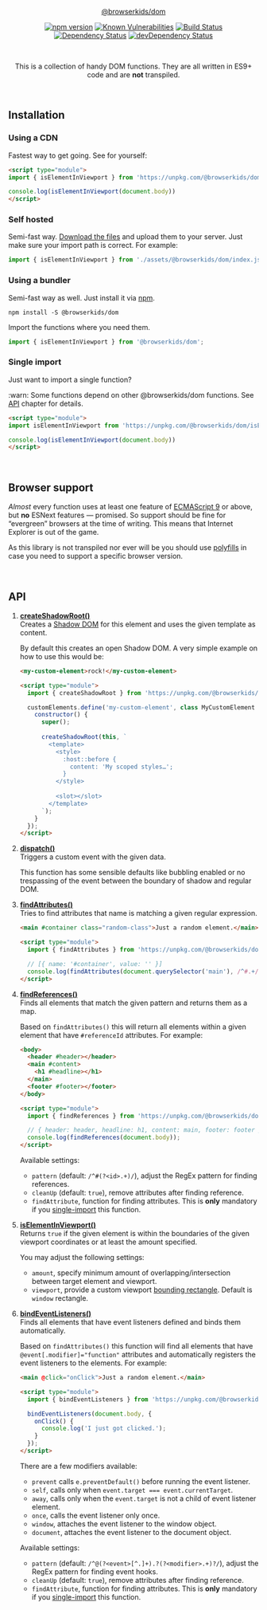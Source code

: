 <p align="center">
    <a href="https://github.com/browserkids/dom">@browserkids/dom</a>
</p>

<p align="center">
    <a href="https://badge.fury.io/js/%40browserkids%2Fdom"><img src="https://badge.fury.io/js/%40browserkids%2Fdom.svg" alt="npm version"></a>
    <a href="https://snyk.io/test/github/browserkids/dom?targetFile=package.json"><img src="https://snyk.io/test/github/browserkids/dom/badge.svg?targetFile=package.json" alt="Known Vulnerabilities"></a>
    <a href="https://travis-ci.org/browserkids/dom"><img src="https://travis-ci.org/browserkids/dom.svg?branch=master" alt="Build Status"></a>
    <a href="https://david-dm.org/browserkids/dom"><img src="https://david-dm.org/browserkids/dom.svg" alt="Dependency Status"></a>
    <a href="https://david-dm.org/browserkids/dom/?type=dev"><img src="https://david-dm.org/browserkids/dom/dev-status.svg" alt="devDependency Status"></a>
</p>

<br>

<p align="center">This is a collection of handy DOM functions. They are all written in ES9+ code and are <strong>not</strong> transpiled.</p>

<br>

## Installation

### Using a CDN

Fastest way to get going. See for yourself:

```html
<script type="module">
import { isElementInViewport } from 'https://unpkg.com/@browserkids/dom';

console.log(isElementInViewport(document.body))
</script>
```

### Self hosted

Semi-fast way. [Download the files](https://github.com/browserkids/dom/releases) and upload them to your server. Just make sure your import path is correct. For example:

```js
import { isElementInViewport } from './assets/@browserkids/dom/index.js';
```

### Using a bundler

Semi-fast way as well. Just install it via [npm].

```shell
npm install -S @browserkids/dom
```

Import the functions where you need them.

```js
import { isElementInViewport } from '@browserkids/dom';
```


### Single import

Just want to import a single function?

:warn: Some functions depend on other @browserkids/dom functions. See [API](#api) chapter for details.

```html
<script type="module">
import isElementInViewport from 'https://unpkg.com/@browserkids/dom/isElementInViewport';

console.log(isElementInViewport(document.body))
</script>
```

<br>
   
## Browser support

*Almost* every function uses at least one feature of [ECMAScript 9] or above, but **no** ESNext features — promised. So support should be fine for “evergreen” browsers at the time of writing. This means that Internet Explorer is out of the game.

As this library is not transpiled nor ever will be you should use [polyfills](https://polyfill.io/) in case you need to support a specific browser version. 

<br>

## API

1. **[createShadowRoot()]**  
    Creates a [Shadow DOM] for this element and uses the given template as content.

    By default this creates an open Shadow DOM. A very simple example on how to use this would be: 
    
    ```html
    <my-custom-element>rock!</my-custom-element>
    
    <script type="module">
      import { createShadowRoot } from 'https://unpkg.com/@browserkids/dom';
    
      customElements.define('my-custom-element', class MyCustomElement extends HTMLElement {
        constructor() {
          super();
            
          createShadowRoot(this, `
            <template>
              <style>
                :host::before {
                  content: 'My scoped styles…';
                }
              </style>
            
              <slot></slot>
            </template>
          `);
        }
      });
    </script>
    ```

1. **[dispatch()]**  
    Triggers a custom event with the given data.

    This function has some sensible defaults like bubbling enabled or no trespassing of the event between the boundary of shadow and regular DOM.

1. **[findAttributes()]**  
    Tries to find attributes that name is matching a given regular expression.
    
    ```html
    <main #container class="random-class">Just a random element.</main>
   
    <script type="module">
      import { findAttributes } from 'https://unpkg.com/@browserkids/dom';
   
      // [{ name: '#container', value: '' }]
      console.log(findAttributes(document.querySelector('main'), /^#.+/));
    </script>
    ```

1. **[findReferences()]**  
    Finds all elements that match the given pattern and returns them as a map.
    
    Based on `findAttributes()` this will return all elements within a given element that have `#referenceId` attributes. For example:
    
    ```html
    <body>
      <header #header></header>
      <main #content>
        <h1 #headline></h1>
      </main>
      <footer #footer></footer>
    </body>
    
    <script type="module">
      import { findReferences } from 'https://unpkg.com/@browserkids/dom';
    
      // { header: header, headline: h1, content: main, footer: footer }
      console.log(findReferences(document.body));
    </script>
    ```
   
    Available settings:
    - `pattern` (default: `/^#(?<id>.+)/`), adjust the RegEx pattern for finding references.
    - `cleanUp` (default: `true`), remove attributes after finding reference.
    - `findAttribute`, function for finding attributes. This is **only** mandatory if you [single-import](#single-import) this function.

1. **[isElementInViewport()]**  
    Returns `true` if the given element is within the boundaries of the given viewport coordinates or at least the amount specified.
    
    You may adjust the following settings:
    
    - `amount`, specify minimum amount of overlapping/intersection between target element and viewport.
    - `viewport`, provide a custom viewport [bounding rectangle]. Default is `window` rectangle.

1. **[bindEventListeners()]**  
    Finds all elements that have event listeners defined and binds them automatically.
    
    Based on `findAttributes()` this function will find all elements that have `@event[.modifier]="function"` attributes and automatically registers the event listeners to the elements. For example:
    
    ```html
    <main @click="onClick">Just a random element.</main>
    
    <script type="module">
      import { bindEventListeners } from 'https://unpkg.com/@browserkids/dom';
    
      bindEventListeners(document.body, {
        onClick() {
          console.log('I just got clicked.');
        }
      });
    </script>
    ```
   
    There are a few modifiers available:
        
    - `prevent` calls `e.preventDefault()` before running the event listener.
    - `self`, calls only when `event.target === event.currentTarget`. 
    - `away`, calls only when the `event.target` is not a child of event listener element.
    - `once`, calls the event listener only once.
    - `window`, attaches the event listener to the window object.
    - `document`, attaches the event listener to the document object.
   
    Available settings:
    - `pattern` (default: `/^@(?<event>[^.]+).?(?<modifier>.+)?/`), adjust the RegEx pattern for finding event hooks.
    - `cleanUp` (default: `true`), remove attributes after finding reference.
    - `findAttribute`, function for finding attributes. This is **only** mandatory if you [single-import](#single-import) this function.

[ECMAScript 9]: https://kangax.github.io/compat-table/es2016plus/
[Shadow DOM]: https://developer.mozilla.org/en-US/docs/Web/Web_Components/Using_shadow_DOM
[npm]: https://www.npmjs.com/
[bounding rectangle]: https://developer.mozilla.org/en-US/docs/Web/API/DOMRect

[createShadowRoot()]: ./src/createShadowRoot.js
[dispatch()]: ./src/dispatch.js
[findAttributes()]: ./src/findAttributes.js
[findReferences()]: ./src/findReferences.js
[isElementInViewport()]: ./src/isElementInViewport.js
[bindEventListeners()]: ./src/bindEventListeners.js
